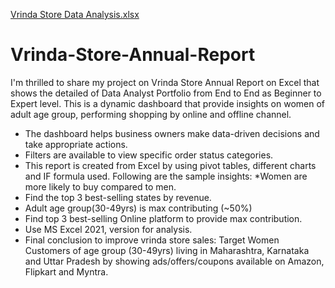 [Vrinda Store Data Analysis.xlsx](https://github.com/user-attachments/files/16243751/Vrinda.Store.Data.Analysis.xlsx)
# Vrinda-Store-Annual-Report
I'm thrilled to share my project on Vrinda Store Annual Report on Excel that shows the detailed of Data Analyst Portfolio from End to End as Beginner to Expert level.
This is a dynamic dashboard that provide insights on women of adult age group, performing shopping by online and offline channel.
* The dashboard helps business owners make data-driven decisions and take appropriate actions.
* Filters are available to view specific order status categories.
* This report is created from Excel by using pivot tables, different charts and IF formula used.
Following are the sample insights:
*Women are more likely to buy compared to men.
* Find the top 3 best-selling states by revenue.
* Adult age group(30-49yrs) is max contributing (~50%)
* Find top 3 best-selling Online platform to provide max contribution.
* Use MS Excel 2021, version for analysis.
* Final conclusion to improve vrinda store sales:
Target Women Customers of age group (30-49yrs) living in Maharashtra, Karnataka and Uttar Pradesh by showing ads/offers/coupons available on Amazon, Flipkart and Myntra.
